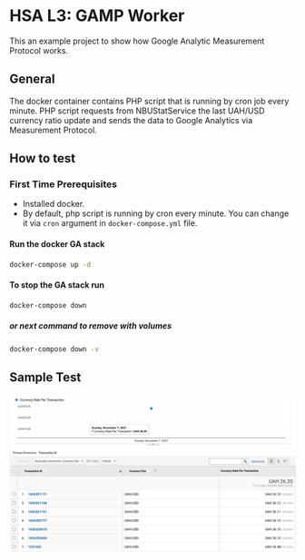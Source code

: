 # HSA L3: GAMP Worker

This an example project to show how Google Analytic Measurement Protocol works.

## General
The docker container contains PHP script that is running by cron job every minute.
PHP script requests from NBUStatService the last UAH/USD currency ratio update and sends the data to Google Analytics via Measurement Protocol.

## How to test

### First Time Prerequisites
* Installed docker.
* By default, php script is running by cron every minute. You can change it via `cron` argument in `docker-compose.yml` file.

#### Run the docker GA stack
```bash
docker-compose up -d
```

#### To stop the GA stack run
```bash
docker-compose down
```
##### or next command to remove with volumes
```bash
docker-compose down -v
```

## Sample Test
![network](resources/CurrencyRate.png)